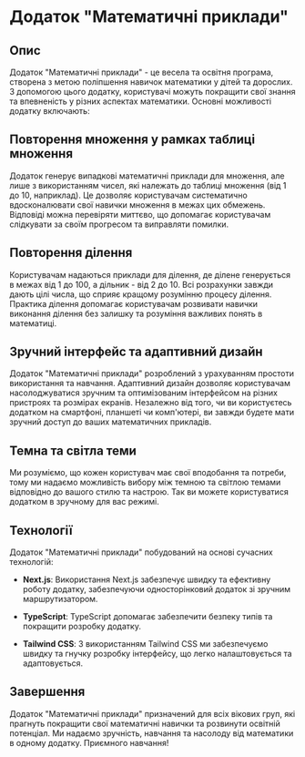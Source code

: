 # Додаток "Математичні приклади"

## Опис

Додаток "Математичні приклади" - це весела та освітня програма, створена з метою поліпшення навичок математики у дітей та дорослих. З допомогою цього додатку, користувачі можуть покращити свої знання та впевненість у різних аспектах математики. Основні можливості додатку включають:

## Повторення множення у рамках таблиці множення

Додаток генерує випадкові математичні приклади для множення, але лише з використанням чисел, які належать до таблиці множення (від 1 до 10, наприклад). Це дозволяє користувачам систематично вдосконалювати свої навички множення в межах цих обмежень. Відповіді можна перевіряти миттєво, що допомагає користувачам слідкувати за своїм прогресом та виправляти помилки.

## Повторення ділення

Користувачам надаються приклади для ділення, де ділене генерується в межах від 1 до 100, а дільник - від 2 до 10. Всі розрахунки завжди дають цілі числа, що сприяє кращому розумінню процесу ділення. Практика ділення допомагає користувачам розвивати навички виконання ділення без залишку та розуміння важливих понять в математиці.

## Зручний інтерфейс та адаптивний дизайн

Додаток "Математичні приклади" розроблений з урахуванням простоти використання та навчання. Адаптивний дизайн дозволяє користувачам насолоджуватися зручним та оптимізованим інтерфейсом на різних пристроях та розмірах екранів. Незалежно від того, чи ви користуєтесь додатком на смартфоні, планшеті чи комп'ютері, ви завжди будете мати зручний доступ до ваших математичних прикладів.

## Темна та світла теми

Ми розуміємо, що кожен користувач має свої вподобання та потреби, тому ми надаємо можливість вибору між темною та світлою темами відповідно до вашого стилю та настрою. Так ви можете користуватися додатком в зручному для вас режимі.

## Технології

Додаток "Математичні приклади" побудований на основі сучасних технологій:

- **Next.js**: Використання Next.js забезпечує швидку та ефективну роботу додатку, забезпечуючи односторінковий додаток зі зручним маршрутизатором.

- **TypeScript**: TypeScript допомагає забезпечити безпеку типів та покращити розробку додатку.

- **Tailwind CSS**: З використанням Tailwind CSS ми забезпечуємо швидку та гнучку розробку інтерфейсу, що легко налаштовується та адаптовується.

## Завершення

Додаток "Математичні приклади" призначений для всіх вікових груп, які прагнуть покращити свої математичні навички та розвинути освітній потенціал. Ми надаємо зручність, навчання та насолоду від математики в одному додатку. Приємного навчання!


